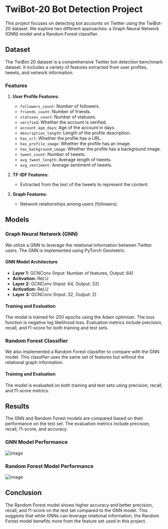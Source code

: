 # TwiBot-20 Bot Detection Project

This project focuses on detecting bot accounts on Twitter using the TwiBot-20 dataset. We explore two different approaches: a Graph Neural Network (GNN) model and a Random Forest classifier. 

## Dataset

The TwiBot-20 dataset is a comprehensive Twitter bot detection benchmark dataset. It includes a variety of features extracted from user profiles, tweets, and network information.

### Features

1. **User Profile Features:**
    - `followers_count`: Number of followers.
    - `friends_count`: Number of friends.
    - `statuses_count`: Number of statuses.
    - `verified`: Whether the account is verified.
    - `account_age_days`: Age of the account in days.
    - `description_length`: Length of the profile description.
    - `has_url`: Whether the profile has a URL.
    - `has_profile_image`: Whether the profile has an image.
    - `has_background_image`: Whether the profile has a background image.
    - `tweet_count`: Number of tweets.
    - `avg_tweet_length`: Average length of tweets.
    - `avg_sentiment`: Average sentiment of tweets.

2. **TF-IDF Features:**
    - Extracted from the text of the tweets to represent the content.

3. **Graph Features:**
    - Network relationships among users (followers).

## Models

### Graph Neural Network (GNN)

We utilize a GNN to leverage the relational information between Twitter users. The GNN is implemented using PyTorch Geometric.

#### GNN Model Architecture

- **Layer 1:** GCNConv (Input: Number of features, Output: 64)
- **Activation:** ReLU
- **Layer 2:** GCNConv (Input: 64, Output: 32)
- **Activation:** ReLU
- **Layer 3:** GCNConv (Input: 32, Output: 2)

#### Training and Evaluation

The model is trained for 200 epochs using the Adam optimizer. The loss function is negative log likelihood loss. Evaluation metrics include precision, recall, and f1-score for both training and test sets.

### Random Forest Classifier

We also implemented a Random Forest classifier to compare with the GNN model. This classifier uses the same set of features but without the relational graph information.

#### Training and Evaluation

The model is evaluated on both training and test sets using precision, recall, and f1-score metrics.

## Results

The GNN and Random Forest models are compared based on their performance on the test set. The evaluation metrics include precision, recall, f1-score, and accuracy.

### GNN Model Performance

![image](https://github.com/BusraZenbilci/CSE474-SocialNetworkAnalysis/assets/88310614/17bb7f75-6247-4278-943e-be6c71cd83da)


### Random Forest Model Performance

![image](https://github.com/BusraZenbilci/CSE474-SocialNetworkAnalysis/assets/88310614/535d8a3c-0650-4077-973d-c4ce2ed20879)


## Conclusion

The Random Forest model shows higher accuracy and better precision, recall, and f1-score on the test set compared to the GNN model. This suggests that while GNNs can leverage relational information, the Random Forest model benefits more from the feature set used in this project.





